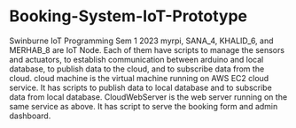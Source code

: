 # Booking-System-IoT-Prototype
Swinburne IoT Programming Sem 1 2023
myrpi, SANA_4, KHALID_6, and MERHAB_8 are IoT Node. Each of them have scripts to manage the sensors and actuators, to establish communication between arduino and local database, to publish data to the cloud, and to subscribe data from the cloud.
cloud machine is the virtual machine running on AWS EC2 cloud service. It has scripts to publish data to local database and to subscribe data from local database.
CloudWebServer is the web server running on the same service as above. It has script to serve the booking form and admin dashboard.
